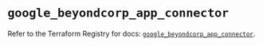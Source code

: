 # `google_beyondcorp_app_connector`

Refer to the Terraform Registry for docs: [`google_beyondcorp_app_connector`](https://registry.terraform.io/providers/hashicorp/google/5.23.0/docs/resources/beyondcorp_app_connector).
